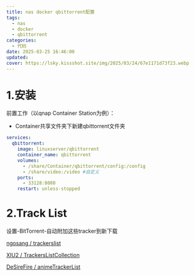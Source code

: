 ```yaml
---
title: nas docker qbittorrent配置
tags:
  - nas
  - docker
  - qbittorrent
categories:
  - 代码
date: 2025-03-25 16:46:00
updated: 
cover: https://lsky.kissshot.site/img/2025/03/24/67e1171d73f23.webp
---
```

# 1.安装

前置工作（以qnap Container Station为例）：

- Container共享文件夹下新建qbittorrent文件夹

```yaml
services:
  qbittorrent:
    image: linuxserver/qbittorrent
    container_name: qbittorrent
    volumes:
      - /share/Container/qbittorrent/config:/config
      - /share/video:/video #自定义
    ports:
      - 33128:8080
    restart: unless-stopped
```

# 2.Track List

设置-BitTorrent-自动附加这些tracker到新下载

[ngosang / trackerslist](https://github.com/ngosang/trackerslist)

[XIU2 / TrackersListCollection](https://github.com/XIU2/TrackersListCollection)

[DeSireFire / animeTrackerList](https://github.com/DeSireFire/animeTrackerList)

